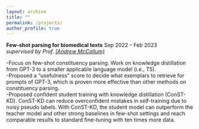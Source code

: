 ```yaml
---
layout: archive
title: ""
permalink: /projects/
author_profile: true
---
```

 
**Few-shot parsing for biomedical texts** Sep 2022 – Feb 2023  
*supervised by Prof. [(Andrew McCallum}](https://people.cs.umass.edu/~mccallum/)*  

-Focus on few-shot constituency parsing. Work on knowledge distillation from GPT-3 to a smaller applicable language
model (i.e., T5).  
-Proposed a “usefulness” score to decide what exemplars to retrieve for prompts of GPT-3, which is proven more effective
than other methods on constituency parsing.  
-Proposed confident student training with knowledge distillation (ConST-KD). ConST-KD can reduce overconfident
mistakes in self-training due to noisy pseudo labels. With ConST-KD, the student model can outperform the teacher
model and other strong baselines in few-shot settings and reach comparable results to standard fine-tuning with ten times
more data.

